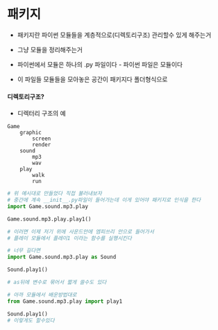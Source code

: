 # 패키지
- 패키지란 파이썬 모듈들을 계층적으로(디렉토리구조) 관리할수 있게 해주는거
- 그냥 모듈을 정리해주는거

- 파이썬에서 모듈은 하나의 .py 파일이다 - 파이썬 파일은 모듈이다
- 이 파일들 모듈들을 모아놓은 공간이 패키지다 폴더형식으로

#### 디렉토리구조?
- 디렉터리 구조의 예
```
Game
    graphic
        screen
        render
    sound
        mp3
        wav
    play
        walk
        run
```


```python
# 위 예시대로 만들었다 직접 불러내보자
# 중간에 계속 __init__.py파일이 들어가는데 이게 있어야 패키지로 인식을 한다
import Game.sound.mp3.play

Game.sound.mp3.play.play1()

# 이러면 이제 저기 위에 사운드안에 엠피쓰리 안으로 들어가서
# 플레이 모듈에서 플레이1 이라는 함수를 실행시킨다
```


```python
# 너무 길다면
import Game.sound.mp3.play as Sound

Sound.play1()

# as뒤에 변수로 묶어서 짧게 쓸수도 있다
```


```python
# 아까 모듈에서 배운방법대로
from Game.sound.mp3.play import play1

Sound.play1()
# 이렇게도 할수있다
```
